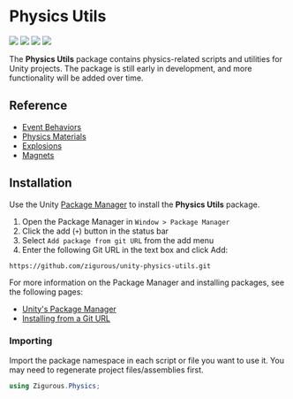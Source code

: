 # Physics Utils

[![](https://img.shields.io/badge/github-repo-blue?logo=github)](https://github.com/zigurous/unity-physics-utils) [![](https://img.shields.io/github/package-json/v/zigurous/unity-physics-utils)](https://github.com/zigurous/unity-physics-utils/releases) [![](https://img.shields.io/badge/docs-link-success)](https://docs.zigurous.com/com.zigurous.physics) [![](https://img.shields.io/github/license/zigurous/unity-physics-utils)](https://github.com/zigurous/unity-physics-utils/blob/main/LICENSE.md)

The **Physics Utils** package contains physics-related scripts and utilities for Unity projects. The package is still early in development, and more functionality will be added over time.

## Reference

- [Event Behaviors](https://docs.zigurous.com/com.zigurous.physics/manual/events)
- [Physics Materials](https://docs.zigurous.com/com.zigurous.physics/manual/materials)
- [Explosions](https://docs.zigurous.com/com.zigurous.physics/manual/explosions)
- [Magnets](https://docs.zigurous.com/com.zigurous.physics/manual/magnets)

## Installation

Use the Unity [Package Manager](https://docs.unity3d.com/Manual/upm-ui.html) to install the **Physics Utils** package.

1. Open the Package Manager in `Window > Package Manager`
2. Click the add (`+`) button in the status bar
3. Select `Add package from git URL` from the add menu
4. Enter the following Git URL in the text box and click Add:

```http
https://github.com/zigurous/unity-physics-utils.git
```

For more information on the Package Manager and installing packages, see the following pages:

- [Unity's Package Manager](https://docs.unity3d.com/Manual/Packages.html)
- [Installing from a Git URL](https://docs.unity3d.com/Manual/upm-ui-giturl.html)

### Importing

Import the package namespace in each script or file you want to use it. You may need to regenerate project files/assemblies first.

```csharp
using Zigurous.Physics;
```
